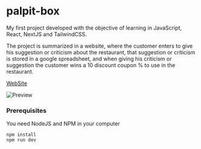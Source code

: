 # palpit-box
My first project developed with the objective of learning in JavaScript, React, NextJS and TailwindCSS. 

The project is summarized in a website, where the customer enters to give his suggestion or criticism about the restaurant, that suggestion or criticism is stored in a google spreadsheet, and when giving his criticism or suggestion the customer wins a 10 discount coupon % to use in the restaurant. 


[WebSite](https://palpit-box.vercel.app/)

![Preview](file:///C:/Users/vinic/Desktop/FotoPalpiteBox.png)

### Prerequisites

You need NodeJS and NPM in your computer

```
npm install 
npm run dev
```


